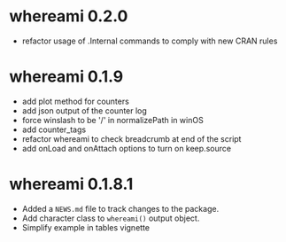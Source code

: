 # whereami 0.2.0

* refactor usage of .Internal commands to comply with new CRAN rules

# whereami 0.1.9

* add plot method for counters
* add json output of the counter log
* force winslash to be '/' in normalizePath in winOS
* add counter_tags
* refactor whereami to check breadcrumb at end of the script
* add onLoad and onAttach options to turn on keep.source

# whereami 0.1.8.1

* Added a `NEWS.md` file to track changes to the package.
* Add character class to `whereami()` output object.
* Simplify example in tables vignette
